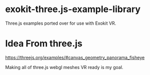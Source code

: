 # exokit-three.js-example-library
Three.js examples ported over for use with Exokit VR.

# Idea From three.js
https://threejs.org/examples/#canvas_geometry_panorama_fisheye

Making all of three.js webgl meshes VR ready is my goal.
